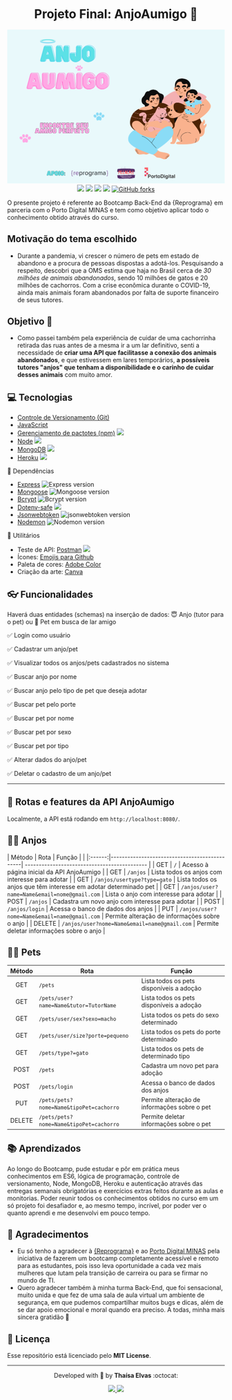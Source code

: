 <div align='center'>
    <h1>Projeto Final: AnjoAumigo 🐾</h1>
    <img alt="Banner do Anjo Aumigo com imagem de uma família abraçando um gato e um cachorro" src="./assets/banner.png" width="600px">
</div>
<div align='center'>
<a href="https://github.com/elvasthaisa/projeto-adocao-pets/network"><img src = https://img.shields.io/github/forks/elvasthaisa/projeto-adocao-pets></a>
<a href="https://img.shields.io/github/stars/elvasthaisa/projeto-adocao-pets"><img src = https://img.shields.io/github/stars/elvasthaisa/projeto-adocao-pets></a>
<img src = https://img.shields.io/github/license/elvasthaisa/projeto-adocao-pets>
<a href="https://projeto-final-thaisa.herokuapp.com/"><img src="https://img.shields.io/static/v1?label=deploy&message=heroku&color=51CBF3&style=flat"></a>
<a href="https://github.com/elvasthaisa/projeto-adocao-pets/network"><img alt="GitHub forks" src="https://img.shields.io/github/forks/elvasthaisa/projeto-adocao-pets?color=%23F29181&label=Open%20Source%20%F0%9F%92%99&logoColor=%23E9F9FB"></a>
</div>

O presente projeto é referente ao Bootcamp Back-End da {Reprograma} em parceria com o Porto Digital MINAS e tem como objetivo aplicar todo o conhecimento obtido através do curso.

## Motivação do tema escolhido
- Durante a pandemia, vi crescer o número de pets em estado de abandono e a procura de pessoas dispostas a adotá-los. Pesquisando a respeito, descobri que a OMS estima que haja no Brasil cerca de _30 milhões de animais abandonados_, sendo 10 milhões de gatos e 20 milhões de cachorros. Com a crise econômica durante o COVID-19, ainda mais animais foram abandonados por falta de suporte financeiro de seus tutores.

## Objetivo 🎯
- Como passei também pela experiência de cuidar de uma cachorrinha retirada das ruas antes de a mesma ir a um lar definitivo, senti a necessidade de **criar uma API que facilitasse a conexão dos animais abandonados**, e que estivessem em lares temporários, **a possíveis tutores "anjos" que tenham a disponibilidade e o carinho de cuidar desses animais** com muito amor.

## 💻 Tecnologias
- [Controle de Versionamento (Git)](https://git-scm.com/)
- [JavaScript](https://www.javascript.com/)
- [Gerenciamento de pactotes (npm)](https://www.npmjs.com/) <img src="https://img.shields.io/badge/npm-6.14.8-pink">
- [Node](https://nodejs.org/en/) <img src="https://img.shields.io/badge/NodeJs-339933.svg?style=flat&logo=node.js&logoColor=white"/> 
- [MongoDB](https://www.mongodb.com/) <img src="https://img.shields.io/badge/MongoDB-444444.svg?style=flat&logo=mongoDB&logoColor=green">
- [Heroku](https://dashboard.heroku.com/) <img src="https://img.shields.io/static/v1?label=deploy&message=heroku&color=pink&style=flat"/>

🔰 Dependências 
- [Express](https://expressjs.com/pt-br/) <img alt="Express version" src="https://img.shields.io/badge/express-4.17.1-blue"/>
- [Mongoose](https://mongoosejs.com/) <img alt="Mongoose version" src="https://img.shields.io/badge/mongoose-5.10.17-blue"/>
- [Bcrypt](https://www.npmjs.com/package/bcrypt) <img alt="Bcrypt version" src="https://img.shields.io/badge/bcrypt-5.0.0-blue"/>
- [Dotenv-safe](https://www.npmjs.com/package/dotenv) <img src="https://img.shields.io/static/v1?label=dotenv-safe&message=8.2.0&color=blue&style=flat&logo=mongoose"/>
- [Jsonwebtoken](https://www.npmjs.com/package/jsonwebtoken) <img alt="jsonwebtoken version" src="https://img.shields.io/badge/jsonwebtoken-8.5.1-blue"/>
- [Nodemon](https://www.npmjs.com/package/nodemon) <img alt="Nodemon version" src="https://img.shields.io/badge/nodemon-2.0.6-blue"/>

🔰 Utilitários
- Teste de API: [Postman](https://www.postman.com/downloads/) <img src="https://img.shields.io/badge/-Postman-orange">
- Ícones: [Emojis para Github](https://gist.github.com/rxaviers/7360908)
- Paleta de cores: [Adobe Color](https://color.adobe.com/pt/)
- Criação da arte: [Canva](https://www.canva.com/)

## 👓 Funcionalidades
Haverá duas entidades (schemas) na inserção de dados: 
😇 Anjo (tutor para o pet) ou 
🐶 Pet em busca de lar amigo

✅ Login como usuário 

✅ Cadastrar um anjo/pet 

✅ Visualizar todos os anjos/pets cadastrados no sistema

✅ Buscar anjo por nome

✅ Buscar anjo pelo tipo de pet que deseja adotar

✅ Buscar pet pelo porte

✅ Buscar pet por nome

✅ Buscar pet por sexo

✅ Buscar pet por tipo

✅ Alterar dados do anjo/pet

✅ Deletar o cadastro de um anjo/pet
____
## 🚥 Rotas e features da API AnjoAumigo

Localmente, a API está rodando em `http://localhost:8080/`.

## 🚦😇 Anjos

| Método |  Rota                                        | Função                                       |                                                                                              |
|:------:|----------------------------------------------| -------------------------------------------- |
| GET | `/` | Acesso à página inicial da API AnjoAumigo |
| GET | `/anjos` | Lista todos os anjos com interesse para adotar |
| GET | `/anjos/usertype?type=gato` | Lista todos os anjos que têm interesse em adotar determinado pet |
| GET | `/anjos/user?name=Name&email=nome@gmail.com` | Lista o anjo com interesse para adotar |
| POST | `/anjos` | Cadastra um novo anjo com interesse para adotar |
| POST | `/anjos/login` | Acessa o banco de dados dos anjos |
| PUT | `/anjos/user?nome=Name&email=name@gmail.com` | Permite alteração de informações sobre o anjo |
| DELETE | `/anjos/user?nome=Name&email=name@gmail.com` | Permite deletar informações sobre o anjo |

## 🚦🐶 Pets

| Método | Rota                                    | Função                                    |
|:------:|-----------------------------------------| ----------------------------------------- |
| GET | `/pets` | Lista todos os pets disponíveis a adoção | 
| GET | `/pets/user?name=Name&tutor=TutorName` | Lista todos os pets disponíveis a adoção |
| GET | `/pets/user/sex?sexo=macho` | Lista todos os pets do sexo determinado |
| GET | `/pets/user/size?porte=pequeno` | Lista todos os pets do porte determinado |
| GET | `/pets/type?=gato` | Lista todos os pets de determinado tipo |
| POST | `/pets` | Cadastra um novo pet para adoção |
| POST | `/pets/login` | Acessa o banco de dados dos anjos |
| PUT | `/pets/pets?nome=Name&tipoPet=cachorro` | Permite alteração de informações sobre o pet |
| DELETE | `/pets/pets?nome=Name&tipoPet=cachorro` | Permite deletar informações sobre o pet |

## 📚 Aprendizados 
Ao longo do Bootcamp, pude estudar e pôr em prática meus conhecimentos em ES6, lógica de programação, controle de versionamento, Node, MongoDB, Heroku e autenticação através das entregas semanais obrigatórias e exercícios extras feitos durante as aulas e monitorias. Poder reunir todos os conhecimentos obtidos no curso em um só projeto foi desafiador e, ao mesmo tempo, incrível, por poder ver o quanto aprendi e me desenvolvi em pouco tempo.

## 🌟 Agradecimentos
- Eu só tenho a agradecer à [{Reprograma}](https://reprograma.com.br/) e ao [Porto Digital MINAS](https://www.portodigital.org/capital-humano/iniciativas-para-a-diversidade/mulheres-em-inovacao-negocios-e-artes-minas) pela iniciativa de fazerem um bootcamp completamente acessível e remoto para as estudantes, pois isso leva oportunidade a cada vez mais mulheres que lutam pela transição de carreira ou para se firmar no mundo de TI. 
- Quero agradecer também à minha turma Back-End, que foi sensacional, muito unida e que fez de uma sala de aula virtual um ambiente de segurança, em que pudemos compartilhar muitos bugs e dicas, além de se dar apoio emocional e moral quando era preciso. A todas, minha mais sincera gratidão 💜

## 📃 Licença
Esse repositório está licenciado pelo **MIT License**.
____

<p align="center">
    Developed with 💜 by <b>Thaísa Elvas</b> :octocat: 
</p>
<p align="center">
    <a href="https://www.linkedin.com/in/thaisa-elvas/"><img src="https://img.shields.io/badge/-Thaísa_Elvas-blue?style=flat-square&logo=Linkedin&logoColor=white&link=https://www.linkedin.com/in/thaisa-elvas/"/>
    </a>
    <a>
    <a href="thaisaelvas@gmail.com"><img src="https://img.shields.io/badge/-thaisaelvas@gmail.com-c14438?style=flat-square&logo=Gmail&logoColor=white&link=mailto:marinamaredesign@gmail.com"/>
    </a>
</p>